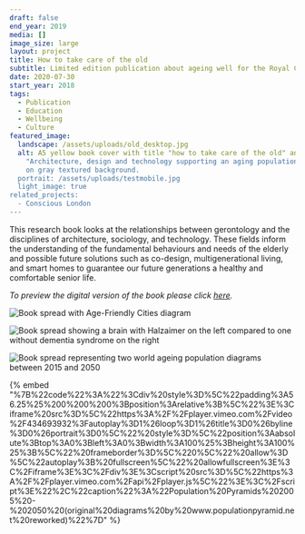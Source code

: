 ```yaml
---
draft: false
end_year: 2019
media: []
image_size: large
layout: project
title: How to take care of the old
subtitle: Limited edition publication about ageing well for the Royal College of Arts
date: 2020-07-30
start_year: 2018
tags:
  - Publication
  - Education
  - Wellbeing
  - Culture
featured_image:
  landscape: /assets/uploads/old_desktop.jpg
  alt: A5 yellow book cover with title "how to take care of the old" and subtitle
    "Architecture, design and technology supporting an aging population in black
    on gray textured background.
  portrait: /assets/uploads/testmobile.jpg
  light_image: true
related_projects:
  - Conscious London
---
```

This research book looks at the relationships between gerontology and the disciplines of architecture, sociology, and technology. These fields inform the understanding of the fundamental behaviours and needs of the elderly and possible future solutions such as co-design, multigenerational living, and smart homes to guarantee our future generations a healthy and comfortable senior life.

*To preview the digital version of the book please click [here](https://issuu.com/adalbertolonardiworks/docs/how_to_take_care_of_the_old_preview).*



![Book spread with Age-Friendly Cities diagram](/assets/uploads/chs_page6.jpg "Book spread with Age-Friendly Cities diagram")

![Book spread showing a brain with Halzaimer on the left compared to one without dementia syndrome on the right](/assets/uploads/chs_page5.jpg "Book spread showing a brain with Halzaimer on the left compared to one without dementia syndrome on the right")

![Book spread representing two world ageing population diagrams between 2015 and 2050](/assets/uploads/old2.jpg "Book spread representing two world ageing population diagrams between 2015 and 2050")

{% embed "%7B%22code%22%3A%22%3Cdiv%20style%3D%5C%22padding%3A56.25%25%200%200%200%3Bposition%3Arelative%3B%5C%22%3E%3Ciframe%20src%3D%5C%22https%3A%2F%2Fplayer.vimeo.com%2Fvideo%2F434693932%3Fautoplay%3D1%26loop%3D1%26title%3D0%26byline%3D0%26portrait%3D0%5C%22%20style%3D%5C%22position%3Aabsolute%3Btop%3A0%3Bleft%3A0%3Bwidth%3A100%25%3Bheight%3A100%25%3B%5C%22%20frameborder%3D%5C%220%5C%22%20allow%3D%5C%22autoplay%3B%20fullscreen%5C%22%20allowfullscreen%3E%3C%2Fiframe%3E%3C%2Fdiv%3E%3Cscript%20src%3D%5C%22https%3A%2F%2Fplayer.vimeo.com%2Fapi%2Fplayer.js%5C%22%3E%3C%2Fscript%3E%22%2C%22caption%22%3A%22Population%20Pyramids%202005%20-%202050%20(original%20diagrams%20by%20www.populationpyramid.net%20reworked)%22%7D" %}